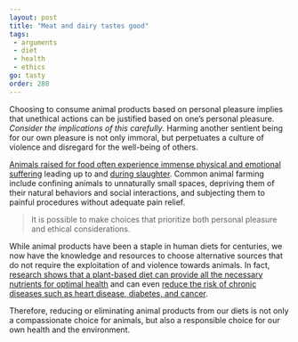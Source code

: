 ```yaml
---
layout: post
title: "Meat and dairy tastes good"
tags:
 - arguments
 - diet
 - health
 - ethics
go: tasty
order: 280
---
```


Choosing to consume animal products based on personal pleasure implies that unethical actions can be justified based on one’s personal pleasure. *Consider the implications of this carefully*. Harming another sentient being for our own pleasure is not only immoral, but perpetuates a culture of violence and disregard for the well-being of others.

[Animals raised for food often experience immense physical and emotional suffering](https://watchdominion.org) leading up to and [during slaughter](https://www.youtube.com/watch?v=rVR7NjnMkIc). Common animal farming include confining animals to unnaturally small spaces, depriving them of their natural behaviors and social interactions, and subjecting them to painful procedures without adequate pain relief.

> It is possible to make choices that prioritize both personal pleasure and ethical considerations.

While animal products have been a staple in human diets for centuries, we now have the knowledge and resources to choose alternative sources that do not require the exploitation of and violence towards animals. In fact, [research shows that a plant-based diet can provide all the necessary nutrients for optimal health](https://www.pcrm.org/good-nutrition/plant-based-diets) and can even [reduce the risk of chronic diseases such as heart disease, diabetes, and cancer](https://www.ndph.ox.ac.uk/longer-reads/are-plant-based-diets-good-for-your-health-and-the-planet).

Therefore, reducing or eliminating animal products from our diets is not only a compassionate choice for animals, but also a responsible choice for our own health and the environment.
